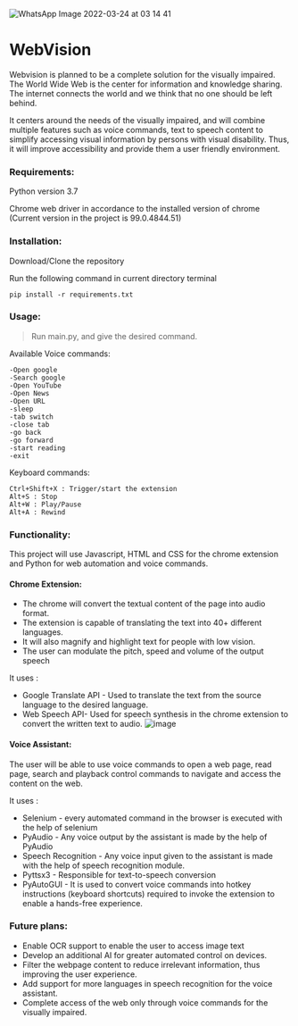 
![WhatsApp Image 2022-03-24 at 03 14 41](https://user-images.githubusercontent.com/81071871/159801043-ef878b3a-378a-4483-a118-bac39f760e17.jpeg)

# WebVision

Webvision is planned to be a complete solution for the visually impaired. The World Wide Web is the center for information and knowledge sharing. The internet connects the world and we think that no one should be left behind.

It centers around the needs of the visually impaired, and will combine multiple features such as voice commands, text to speech content to simplify accessing visual information by persons with visual disability. Thus, it will improve accessibility and provide them a user friendly environment.


### Requirements:
Python version 3.7

Chrome web driver in accordance to the installed version of chrome (Current version in the project is 99.0.4844.51)

### Installation:
Download/Clone the repository 

Run the following command in current directory terminal
```
pip install -r requirements.txt
```

### Usage:


> Run main.py, and give the desired command.

Available Voice commands:
```
-Open google
-Search google
-Open YouTube
-Open News
-Open URL
-sleep
-tab switch
-close tab
-go back
-go forward
-start reading
-exit
```

Keyboard commands:
```
Ctrl+Shift+X : Trigger/start the extension
Alt+S : Stop
Alt+W : Play/Pause
Alt+A : Rewind
```

### Functionality:
This project will use Javascript, HTML and CSS for the chrome extension and Python for web automation and voice commands.

#### Chrome Extension:
* The chrome will convert the textual content of the page into audio format.
* The extension is capable of translating the text into 40+ different languages.
* It will also magnify and highlight text for people with low vision.
* The user can modulate the pitch, speed and volume of the output speech 

It uses : 
* Google Translate API - Used to translate the text from the source language to the desired language.
* Web Speech API- Used for speech synthesis in the chrome extension to convert the written text to audio.
![image](https://user-images.githubusercontent.com/81071871/159798979-f5535251-34ca-4d7f-8f8d-91cbc9fcc5bd.png)
#### Voice Assistant:
The user will be able to use voice commands to open a web page, read page, search and playback control commands to navigate and access the content on the web.

It uses : 
* Selenium - every automated command in the browser is executed with the help of selenium
* PyAudio - Any voice output by the assistant is made by the help of PyAudio
* Speech Recognition - Any voice input given to the assistant is made with the help of speech recognition module.
* Pyttsx3 - Responsible for text-to-speech conversion
* PyAutoGUI - It is used to convert voice commands into hotkey instructions (keyboard shortcuts) required to invoke the extension to enable a hands-free experience.
  
  

### Future plans:

* Enable OCR support to enable the user to access image text
* Develop an additional AI for greater automated control on devices.
* Filter the webpage content to reduce irrelevant information, thus improving the user experience.
* Add support for more languages in speech recognition for the voice assistant.
* Complete access of the web only through voice commands for the visually impaired.
